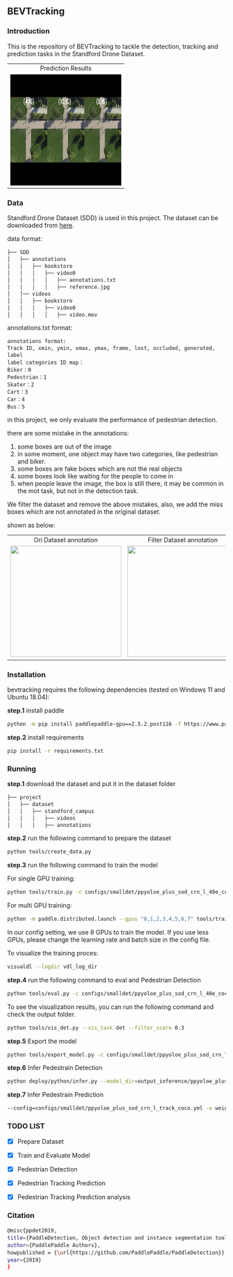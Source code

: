 ## BEVTracking

### Introduction

This is the repository of BEVTracking to tackle the detection, tracking and prediction tasks in the Standford Drone Dataset.

<table align="center">
  <tr align="center">
    <td align="center">Prediction Results</td>
  </tr>
  <tr align="center">
    <td align="center"><img src="figures/output.gif" width=256 height=256></td>
  </tr>
 </table>

### Data

Standford Drone Dataset (SDD) is used in this project. The dataset can be downloaded from [here](https://cvgl.stanford.edu/projects/uav_data/).

data format:
```
├── SDD
│   ├── annotations
│   │   ├── bookstore
│   │   │   ├── video0
│   │   │   │   ├── annotations.txt
│   │   │   │   ├── reference.jpg
│   │── videos
│   │   ├── bookstore
│   │   │   ├── video0
│   │   │   │   ├── video.mov
```

annotations.txt format:
```
annotations format:
Track ID, xmin, ymin, xmax, ymax, frame, lost, occluded, generated, label
label categories ID map：
Biker：0
Pedestrian：1
Skater：2
Cart：3
Car：4
Bus：5
```
in this project, we only evaluate the performance of pedestrian detection.

there are some mistake in the annotations:
1. some boxes are out of the image
2. in some moment, one object may have two categories, like pedestrian and biker. 
3. some boxes are fake boxes which are not the real objects
4. some boxes look like waiting for the people to come in
5. when people leave the image, the box is still there, it may be common in the mot task, but not in the detection task.

We filter the dataset and remove the above mistakes, also, we add the miss boxes which are not annotated in the original dataset.

shown as below:

[//]: # (<center class="half">)

[//]: # (<img src="figures/ori_vis.gif" height="180px" width="256px"/>  <img src="figures/filter_vis.gif" height="180px" width="256px"/>)

[//]: # (</center>)

<table align="center">
  <tr align="center">
    <td align="center">Ori Dataset annotation</td>
    <td align="center">Filter Dataset annotation</td>
  </tr>
  <tr align="center">
    <td align="center"><img src="figures/ori_vis.gif" width=256 height=256></td>
    <td align="center"><img src="figures/filter_vis.gif" width=256 height=256></td>
  </tr>
 </table>


### Installation

bevtracking requires the following dependencies (tested on Windows 11 and Ubuntu 18.04):

**step.1** install paddle
    
```bash
python -m pip install paddlepaddle-gpu==2.5.2.post116 -f https://www.paddlepaddle.org.cn/whl/windows/mkl/avx/stable.html
```

**step.2** install requirements

```bash
pip install -r requirements.txt
```

### Running

**step.1** download the dataset and put it in the dataset folder

```
├── project
│   ├── dataset
│   │   ├── standford_campus
│   │   │   ├── videos
│   │   │   ├── annotations
```

**step.2** run the following command to prepare the dataset

```bash
python tools/create_data.py
```

**step.3** run the following command to train the model

For single GPU training:
```bash
python tools/train.py -c configs/smalldet/ppyoloe_plus_sod_crn_l_40e_coco.yml --eval --use_vdl True
```
For multi GPU training:
```bash
python -m paddle.distributed.launch --gpus "0,1,2,3,4,5,6,7" tools/train.py -c configs/smalldet/ppyoloe_plus_sod_crn_l_40e_coco.yml --eval --use_vdl True
```
In our config setting, we use 8 GPUs to train the model. If you use less GPUs, please change the learning rate and batch size in the config file.

To visualize the training proces:

```bash
visualdl --logdir vdl_log_dir
```

**step.4** run the following command to eval and Pedestrian Detection

```bash
python tools/eval.py -c configs/smalldet/ppyoloe_plus_sod_crn_l_40e_coco.yml -o weights=output/best_model/model.pdparams
```

To see the visualization results, you can run the following command and check the output folder.

```bash
python tools/vis_det.py --vis_task det --filter_score 0.3 
``` 

**step.5** Export the model

```bash
python tools/export_model.py -c configs/smalldet/ppyoloe_plus_sod_crn_l_40e_coco.yml --output_dir=./inference_model -o weights=output/best_model
``` 

**step.6** Infer Pedestrain Detection

```bash
python deploy/python/infer.py --model_dir=output_inference/ppyoloe_plus_sod_crn_l_40e_coco --image_dir=$image_dir$ --device=GPU --threshold=0.25 --output_dir out_vis --save_results
``` 

**step.7** Infer Pedestrain Prediction

```bash
--config=configs/smalldet/ppyoloe_plus_sod_crn_l_track_coco.yml -o weights=output/best_model/model.pdparams --image_dir $image_dir$ --save_images --scaled True --det_results_dir out_vis --output_dir out_mot --given_frame 10 --pred_frame 10
``` 

### TODO LIST 

- [x] Prepare Dataset
- [x] Train and Evaluate Model
- [x] Pedestrian Detection
- [x] Pedestrian Tracking Prediction
- [x] Pedestrian Tracking Prediction analysis


### Citation

```bash
@misc{ppdet2019,
title={PaddleDetection, Object detection and instance segmentation toolkit based on PaddlePaddle.},
author={PaddlePaddle Authors},
howpublished = {\url{https://github.com/PaddlePaddle/PaddleDetection}},
year={2019}
}
```